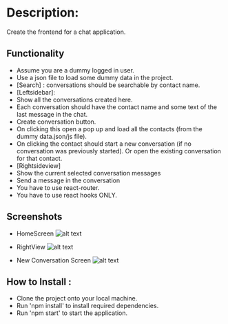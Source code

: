 # Description:

Create the frontend for a chat application.

## Functionality

- Assume you are a dummy logged in user.
- Use a json file to load some dummy data in the project.
- [Search] : conversations should be searchable by contact name.
- [Leftsidebar]:
- Show all the conversations created here.
- Each conversation should have the contact name and some text of the last message in the chat.
- Create conversation button.
- On clicking this open a pop up and load all the contacts (from the dummy data.json/js file).
- On clicking the contact should start a new conversation (if no conversation was previously started). Or open the existing conversation for that contact.
- [Rightsideview]
- Show the current selected conversation messages
- Send a message in the conversation
- You have to use react-router.
- You have to use react hooks ONLY.

## Screenshots

- HomeScreen
  ![alt text]('')

- RightView
  ![alt text]('')

- New Conversation Screen
  ![alt text]('')

## How to Install :

- Clone the project onto your local machine.
- Run 'npm install' to install required dependencies.
- Run 'npm start' to start the application.
